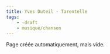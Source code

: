 ```yaml
---
title: Yves Duteil - Tarentelle
tags:
    - -draft
    - musique/chanson
---
```


Page créée automatiquement, mais vide.
